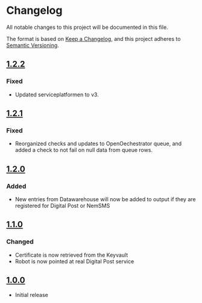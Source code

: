# Changelog

All notable changes to this project will be documented in this file.

The format is based on [Keep a Changelog](https://keepachangelog.com/en/1.0.0/),
and this project adheres to [Semantic Versioning](https://semver.org/spec/v2.0.0.html).

## [1.2.2]

### Fixed

- Updated serviceplatformen to v3.

## [1.2.1]

### Fixed

- Reorganized checks and updates to OpenOechestrator queue, and added a check to not fail on null data from queue rows.

## [1.2.0]

### Added

- New entries from Datawarehouse will now be added to output if they are registered for Digital Post or NemSMS

## [1.1.0]

### Changed

- Certificate is now retrieved from the Keyvault
- Robot is now pointed at real Digital Post service

## [1.0.0]

- Initial release

[1.2.2]: https://github.com/itk-dev-rpa/digital-post-ukendt-adresse/tag/1.2.2
[1.2.1]: https://github.com/itk-dev-rpa/digital-post-ukendt-adresse/tag/1.2.1
[1.2.0]: https://github.com/itk-dev-rpa/digital-post-ukendt-adresse/tag/1.2.0
[1.1.0]: https://github.com/itk-dev-rpa/digital-post-ukendt-adresse/tag/1.1.0
[1.0.0]: https://github.com/itk-dev-rpa/digital-post-ukendt-adresse/tag/1.0.0
